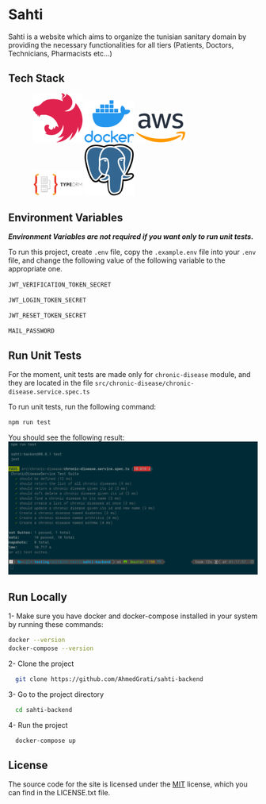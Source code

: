 # Sahti

Sahti is a website which aims to organize the tunisian sanitary domain by providing the necessary functionalities for all tiers (Patients, Doctors, Technicians,
Pharmacists
etc...)

## Tech Stack

<div style="width:80%; margin:0 auto;">
  <img src="./readme_assets/nestjs.svg" width=100>

  <img src="./readme_assets/docker.png" width=100>
  <img src="./readme_assets/aws.png" width=100>
  <img src="./readme_assets/typeorm.png" width=100>
  <img src="./readme_assets/postgres.png" width=100>
</div>

## Environment Variables

***Environment Variables are not required if you want only to run unit tests.***

To run this project, create `.env` file, copy the `.example.env` file into your `.env` file, and change the following value of the following variable to the appropriate one.

`JWT_VERIFICATION_TOKEN_SECRET`

`JWT_LOGIN_TOKEN_SECRET`

`JWT_RESET_TOKEN_SECRET`

`MAIL_PASSWORD`

## Run Unit Tests

For the moment, unit tests are made only for `chronic-disease` module, and they are located in the file `src/chronic-disease/chronic-disease.service.spec.ts`

To run unit tests, run the following command:

```bash
npm run test
```
You should see the following result:
<img src="./readme_assets/unit-tests.png">

## Run Locally

1- Make sure you have docker and docker-compose installed in your system by running these commands:

```bash
docker --version
docker-compose --version
```

2- Clone the project

```bash
  git clone https://github.com/AhmedGrati/sahti-backend
```

3- Go to the project directory

```bash
  cd sahti-backend
```

4- Run the project

```bash
  docker-compose up
```

## License

The source code for the site is licensed under the [MIT](https://choosealicense.com/licenses/mit/) license, which you can find in the LICENSE.txt file.
